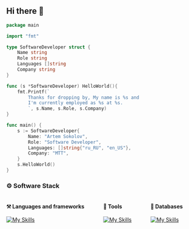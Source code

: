 ## Hi there 👋

```go
package main

import "fmt"

type SoftwareDeveloper struct {
	Name string
	Role string
	Languages []string
	Company string
}

func (s *SoftwareDeveloper) HelloWorld(){
	fmt.Printf(`
		Thanks for dropping by, My name is %s and
		I'm currently employed as %s at %s.
		`, s.Name, s.Role, s.Company)
}

func main() {
	s := SoftwareDeveloper{
		Name: "Artem Sokolov",
		Role: "Software Developer",
		Languages: []string{"ru_RU", "en_US"},
		Company: "MTT",
	}
	s.HelloWorld()
}
```

### ⚙️ Software Stack
<div style="display:flex; gap: 0 50px; flex-wrap: wrap">
<div>

#### ⚒ Languages and frameworks
[![My Skills](https://skillicons.dev/icons?i=go,py,lua)](https://skillicons.dev)
</div>
<div>

#### 🔧 Tools
[![My Skills](https://skillicons.dev/icons?i=linux,docker,jenkins,git,bash,pwsh,grafana)](https://skillicons.dev)
</div>
<div>

#### 📁 Databases
[![My Skills](https://skillicons.dev/icons?i=mongodb,postgresql,mysql)](https://skillicons.dev)
</div>
</div>

<!-- ### 🏢 Working on -->
<!-- <a href="https://github.com/Smbrer1/melon-back-end"> -->
<!--   <img align="center" src="https://github-readme-stats.vercel.app/api/pin/?username=smbrer1&repo=melon-back-end&show_icons=true&line_height=27&title_color=6aa6f8&text_color=8a919a&icon_color=6aa6f8&bg_color=22272e" alt="melon-back-end" /> -->
<!-- </a> -->


